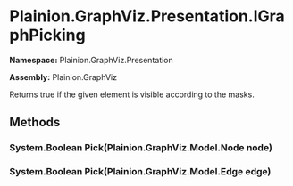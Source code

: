 
# Plainion.GraphViz.Presentation.IGraphPicking

**Namespace:** Plainion.GraphViz.Presentation

**Assembly:** Plainion.GraphViz

Returns true if the given element is visible according to the masks.


## Methods

### System.Boolean Pick(Plainion.GraphViz.Model.Node node)

### System.Boolean Pick(Plainion.GraphViz.Model.Edge edge)
